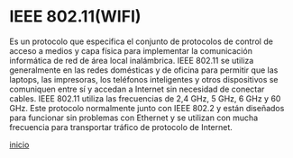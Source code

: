 # IEEE 802.11(WIFI)

Es un protocolo que especifica el conjunto de protocolos de control de acceso a medios y capa física para implementar la comunicación informática de red de área local inalámbrica. IEEE 802.11 se utiliza generalmente en las redes domésticas y de oficina para permitir que las laptops, las impresoras, los teléfonos inteligentes y otros dispositivos se comuniquen entre sí y accedan a Internet sin necesidad de conectar cables. 
IEEE 802.11 utiliza las frecuencias de 2,4 GHz, 5 GHz, 6 GHz y 60 GHz. Este protocolo normalmente junto con IEEE 802.2 y están diseñados para funcionar sin problemas con Ethernet y se utilizan con mucha frecuencia para transportar tráfico de protocolo de Internet.

[inicio](../README.md)

